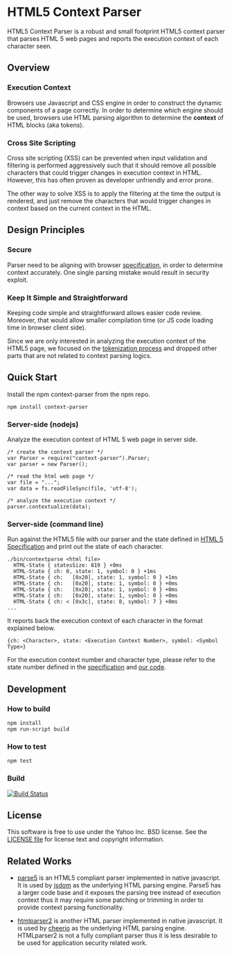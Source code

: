 HTML5 Context Parser
====================

HTML5 Context Parser is a robust and small footprint HTML5 context parser that parses HTML 5 web pages and reports the execution context of each character seen.

## Overview

### Execution Context

Browsers use Javascript and CSS engine in order to construct the dynamic components of a page correctly. In order to determine which engine should be used, browsers use HTML parsing algorithm to determine the **context** of HTML blocks (aka tokens).  

### Cross Site Scripting 

Cross site scripting (XSS) can be prevented when input validation and filtering is performed aggressively such that it should remove all possible characters that could trigger changes in execution context in HTML. However, this has often proven as developer unfriendly and error prone. 

The other way to solve XSS is to apply the filtering at the time the output is rendered, and just remove the characters that would trigger changes in context based on the current context in the HTML. 

## Design Principles 

### Secure

Parser need to be aligning with browser [specification](http://www.w3.org/TR/html5/), in order to determine context accurately. One single parsing mistake would result in security exploit. 

### Keep It Simple and Straightforward

Keeping code simple and straightforward allows easier code review. Moreover, that would allow smaller compilation time (or JS code loading time in browser client side). 

Since we are only interested in analyzing the execution context of the HTML5 page, we focused on the [tokenization process](http://www.w3.org/TR/html5/syntax.html#tokenization) and dropped other parts that are not related to context parsing logics.


## Quick Start

Install the npm context-parser from the npm repo.
```
npm install context-parser
```

### Server-side (nodejs)

Analyze the execution context of HTML 5 web page in server side.
```
/* create the context parser */
var Parser = require("context-parser").Parser;
var parser = new Parser();

/* read the html web page */
var file = "...";
var data = fs.readFileSync(file, 'utf-8');

/* analyze the execution context */
parser.contextualize(data);

```

### Server-side (command line)

Run against the HTML5 file with our parser and the state defined in [HTML 5 Specification](http://www.w3.org/TR/html5/syntax.html#tokenization) and print out the state of each character.
```
./bin/contextparse <html file>
  HTML-State { statesSize: 819 } +0ms
  HTML-State { ch: 0, state: 1, symbol: 0 } +1ms
  HTML-State { ch:   [0x20], state: 1, symbol: 0 } +1ms
  HTML-State { ch:   [0x20], state: 1, symbol: 0 } +0ms
  HTML-State { ch:   [0x20], state: 1, symbol: 0 } +0ms
  HTML-State { ch:   [0x20], state: 1, symbol: 0 } +0ms
  HTML-State { ch: < [0x3c], state: 8, symbol: 7 } +0ms
...
```

It reports back the execution context of each character in the format explained below.
```
{ch: <Character>, state: <Execution Context Number>, symbol: <Symbol Type>}
```

For the execution context number and character type, please refer to the state number defined in the [specification](http://www.w3.org/TR/html5/syntax.html#tokenization) and [our code](src/html5-state-machine.js).

## Development

### How to build
```
npm install
npm run-script build
```

### How to test
```
npm test
```

### Build
[![Build Status](https://travis-ci.org/yahoo/context-parser.svg?branch=master)](https://travis-ci.org/yahoo/context-parser)

## License

This software is free to use under the Yahoo Inc. BSD license.
See the [LICENSE file][] for license text and copyright information.

[LICENSE file]: ./LICENSE

## Related Works

* [parse5](https://github.com/inikulin/parse5) is an HTML5 compliant parser implemented in native javascript. It is used by [jsdom](https://github.com/tmpvar/jsdom) as the underlying HTML parsing engine. Parse5 has a larger code base and it exposes the parsing tree instead of execution context thus it may require some patching or trimming in order to provide context parsing functionality. 

* [htmlparser2](https://github.com/fb55/htmlparser2) is another HTML parser implemented in native javascript. It is used by [cheerio](https://github.com/cheeriojs/cheerio) as the underlying HTML parsing engine. HTMLparser2 is not a fully compliant parser thus it is less desirable to be used for application security related work.
